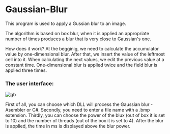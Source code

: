 # Gaussian-Blur

This program is used to apply a Gussian blur to an image.

The algorithm is based on box blur, when it is applied an appropriate number of times produces a blur that is very close to Gaussian's one.

How does it work?
At the begginig, we need to calculate the accumulator value by one-dimensional blur. After that, we insert the value of the leftmost cell into it. When calculating the next values, we edit the previous value at a constant time. One-dimensional blur is applied twice and the field blur is applied three times.

### The user interface:
![gb](https://user-images.githubusercontent.com/56382792/156933212-fed8d1f3-5eba-47e8-8cf1-c6f7190f9e71.png)

First of all, you can choose which DLL will process the Gaussian blur - Asembler or C#.
Secondly, you need to enter a file name with a .bmp extension.
Thirdly, you can choose the power of the blux (out of box it is set to 10) and the number of threads (out of the box it is set to 4).
After the blur is applied, the time in ms is displayed above the blur power.
